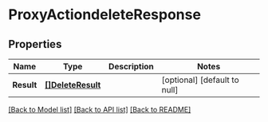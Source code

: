 # ProxyActiondeleteResponse

## Properties
Name | Type | Description | Notes
------------ | ------------- | ------------- | -------------
**Result** | [**[]DeleteResult**](DeleteResult.md) |  | [optional] [default to null]

[[Back to Model list]](../README.md#documentation-for-models) [[Back to API list]](../README.md#documentation-for-api-endpoints) [[Back to README]](../README.md)


